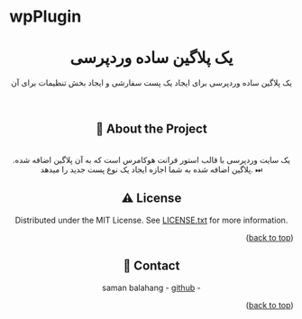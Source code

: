 # wpPlugin
<a name="readme-top"></a>
<div align="center">
  <h1>یک پلاگین ساده وردپرسی</h1>
  
  <p>
    یک پلاگین ساده وردپرسی برای ایجاد یک پست سفارشی و ایجاد بخش تنظیمات برای آن
  </p>

<!-- Badges -->
<br />


<!-- About the Project -->
## :star2: About the Project



<br />
یک سایت وردپرسی با قالب استور فرانت هوکامرس است 
که به آن پلاگین اضافه شده.
پلاگین اضافه شده به شما اجازه ایجاد یک 
نوع پست جدید را میدهد. ⏭

<!-- License -->
## :warning: License

Distributed under the MIT License. See [LICENSE.txt](https://github.com/ladunjexa/Threejs_3D_Portfolio/blob/main/LICENSE) for more information.

<p align="right">(<a href="#readme-top">back to top</a>)</p>

<!-- Contact -->
## :handshake: Contact

saman balahang - [github](https://github.com/samanbalahang/) - 



<p align="right">(<a href="#readme-top">back to top</a>)</p>